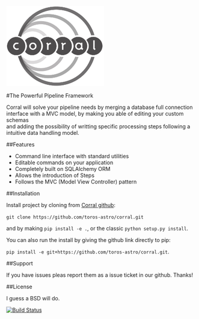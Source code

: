<img src='./docs/logo_corral.jpg' alt='Corral' width=260/>

#The Powerful Pipeline Framework

Corral will solve your pipeline needs by merging a database full connection  
interface with a MVC model, by making you able of editing your custom schemas  
and adding the possibility of writting specific processing steps following a  
intuitive data handling model.

##Features

* Command line interface with standard utilities
* Editable commands on your application
* Completely built on SQLAlchemy ORM
* Allows the introduction of Steps
* Follows the MVC (Model View Controller) pattern

##Installation

Install project by cloning from [Corral github](https://github.com/toros-astro/corral.git):  

```git clone https://github.com/toros-astro/corral.git``` 

and by making `pip install -e .`, or the classic `python setup.py install`. 

You can also run the install by giving the github link directly to pip:  

```pip install -e git+https://github.com/toros-astro/corral.git```.

##Support

If you have issues pleas report them as a issue ticket in our github. Thanks!

##License

I guess a BSD will do.

[![Build Status](https://travis-ci.org/toros-astro/corral.svg?branch=master)](https://travis-ci.org/toros-astro/corral)
